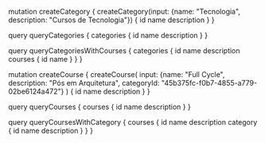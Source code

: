mutation createCategory {
  createCategory(input: {name: "Tecnologia", description: "Cursos de Tecnologia"}) {
    id
    name
    description
  }
}

query queryCategories {
  categories {
    id
    name
    description
  }
}

query queryCategoriesWithCourses {
  categories {
    id
    name
    description
    courses {
      id
      name
    }
  }
}

mutation createCourse {
  createCourse(
    input: {name: "Full Cycle", description: "Pós em Arquitetura", categoryId: "45b375fc-f0b7-4855-a779-02be6124a472"}
  ) {
    id
    name
    description
  }
}

query queryCourses {
  courses {
    id
    name
    description
  }
}

query queryCoursesWithCategory {
  courses {
    id
    name
    description
    category {
      id 
      name
      description
    }
  }
}